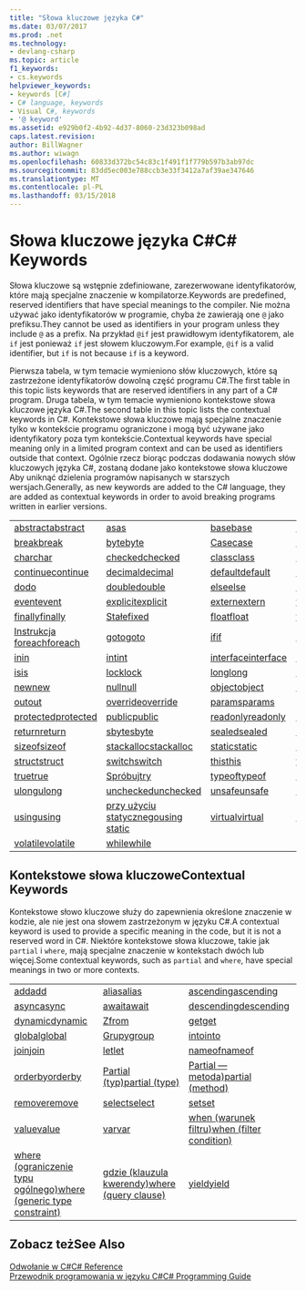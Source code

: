 ```yaml
---
title: "Słowa kluczowe języka C#"
ms.date: 03/07/2017
ms.prod: .net
ms.technology:
- devlang-csharp
ms.topic: article
f1_keywords:
- cs.keywords
helpviewer_keywords:
- keywords [C#]
- C# language, keywords
- Visual C#, keywords
- '@ keyword'
ms.assetid: e929b0f2-4b92-4d37-8060-23d323b098ad
caps.latest.revision: 
author: BillWagner
ms.author: wiwagn
ms.openlocfilehash: 60833d372bc54c83c1f491f1f779b597b3ab97dc
ms.sourcegitcommit: 83dd5ec003e788ccb3e33f3412a7af39ae347646
ms.translationtype: MT
ms.contentlocale: pl-PL
ms.lasthandoff: 03/15/2018
---
```

# <a name="c-keywords"></a><span data-ttu-id="473ee-102">Słowa kluczowe języka C#</span><span class="sxs-lookup"><span data-stu-id="473ee-102">C# Keywords</span></span>
<span data-ttu-id="473ee-103">Słowa kluczowe są wstępnie zdefiniowane, zarezerwowane identyfikatorów, które mają specjalne znaczenie w kompilatorze.</span><span class="sxs-lookup"><span data-stu-id="473ee-103">Keywords are predefined, reserved identifiers that have special meanings to the compiler.</span></span> <span data-ttu-id="473ee-104">Nie można używać jako identyfikatorów w programie, chyba że zawierają one `@` jako prefiksu.</span><span class="sxs-lookup"><span data-stu-id="473ee-104">They cannot be used as identifiers in your program unless they include `@` as a prefix.</span></span> <span data-ttu-id="473ee-105">Na przykład `@if` jest prawidłowym identyfikatorem, ale `if` jest ponieważ `if` jest słowem kluczowym.</span><span class="sxs-lookup"><span data-stu-id="473ee-105">For example, `@if` is a valid identifier, but `if` is not because `if` is a keyword.</span></span>  
  
 <span data-ttu-id="473ee-106">Pierwsza tabela, w tym temacie wymieniono słów kluczowych, które są zastrzeżone identyfikatorów dowolną część programu C#.</span><span class="sxs-lookup"><span data-stu-id="473ee-106">The first table in this topic lists keywords that are reserved identifiers in any part of a C# program.</span></span> <span data-ttu-id="473ee-107">Druga tabela, w tym temacie wymieniono kontekstowe słowa kluczowe języka C#.</span><span class="sxs-lookup"><span data-stu-id="473ee-107">The second table in this topic lists the contextual keywords in C#.</span></span> <span data-ttu-id="473ee-108">Kontekstowe słowa kluczowe mają specjalne znaczenie tylko w kontekście programu ograniczone i mogą być używane jako identyfikatory poza tym kontekście.</span><span class="sxs-lookup"><span data-stu-id="473ee-108">Contextual keywords have special meaning only in a limited program context and can be used as identifiers outside that context.</span></span> <span data-ttu-id="473ee-109">Ogólnie rzecz biorąc podczas dodawania nowych słów kluczowych języka C#, zostaną dodane jako kontekstowe słowa kluczowe Aby uniknąć dzielenia programów napisanych w starszych wersjach.</span><span class="sxs-lookup"><span data-stu-id="473ee-109">Generally, as new keywords are added to the C# language, they are added as contextual keywords in order to avoid breaking programs written in earlier versions.</span></span>  
  
|||||  
|---|---|---|---|  
|[<span data-ttu-id="473ee-110">abstract</span><span class="sxs-lookup"><span data-stu-id="473ee-110">abstract</span></span>](../../../csharp/language-reference/keywords/abstract.md)|[<span data-ttu-id="473ee-111">as</span><span class="sxs-lookup"><span data-stu-id="473ee-111">as</span></span>](../../../csharp/language-reference/keywords/as.md)|[<span data-ttu-id="473ee-112">base</span><span class="sxs-lookup"><span data-stu-id="473ee-112">base</span></span>](../../../csharp/language-reference/keywords/base.md)|[<span data-ttu-id="473ee-113">bool</span><span class="sxs-lookup"><span data-stu-id="473ee-113">bool</span></span>](../../../csharp/language-reference/keywords/bool.md)|  
|[<span data-ttu-id="473ee-114">break</span><span class="sxs-lookup"><span data-stu-id="473ee-114">break</span></span>](../../../csharp/language-reference/keywords/break.md)|[<span data-ttu-id="473ee-115">byte</span><span class="sxs-lookup"><span data-stu-id="473ee-115">byte</span></span>](../../../csharp/language-reference/keywords/byte.md)|[<span data-ttu-id="473ee-116">Case</span><span class="sxs-lookup"><span data-stu-id="473ee-116">case</span></span>](../../../csharp/language-reference/keywords/switch.md)|[<span data-ttu-id="473ee-117">catch</span><span class="sxs-lookup"><span data-stu-id="473ee-117">catch</span></span>](../../../csharp/language-reference/keywords/try-catch.md)|  
|[<span data-ttu-id="473ee-118">char</span><span class="sxs-lookup"><span data-stu-id="473ee-118">char</span></span>](../../../csharp/language-reference/keywords/char.md)|[<span data-ttu-id="473ee-119">checked</span><span class="sxs-lookup"><span data-stu-id="473ee-119">checked</span></span>](../../../csharp/language-reference/keywords/checked.md)|[<span data-ttu-id="473ee-120">class</span><span class="sxs-lookup"><span data-stu-id="473ee-120">class</span></span>](../../../csharp/language-reference/keywords/class.md)|[<span data-ttu-id="473ee-121">const</span><span class="sxs-lookup"><span data-stu-id="473ee-121">const</span></span>](../../../csharp/language-reference/keywords/const.md)|  
|[<span data-ttu-id="473ee-122">continue</span><span class="sxs-lookup"><span data-stu-id="473ee-122">continue</span></span>](../../../csharp/language-reference/keywords/continue.md)|[<span data-ttu-id="473ee-123">decimal</span><span class="sxs-lookup"><span data-stu-id="473ee-123">decimal</span></span>](../../../csharp/language-reference/keywords/decimal.md)|[<span data-ttu-id="473ee-124">default</span><span class="sxs-lookup"><span data-stu-id="473ee-124">default</span></span>](../../../csharp/language-reference/keywords/default.md)|[<span data-ttu-id="473ee-125">delegate</span><span class="sxs-lookup"><span data-stu-id="473ee-125">delegate</span></span>](../../../csharp/language-reference/keywords/delegate.md)|  
|[<span data-ttu-id="473ee-126">do</span><span class="sxs-lookup"><span data-stu-id="473ee-126">do</span></span>](../../../csharp/language-reference/keywords/do.md)|[<span data-ttu-id="473ee-127">double</span><span class="sxs-lookup"><span data-stu-id="473ee-127">double</span></span>](../../../csharp/language-reference/keywords/double.md)|[<span data-ttu-id="473ee-128">else</span><span class="sxs-lookup"><span data-stu-id="473ee-128">else</span></span>](../../../csharp/language-reference/keywords/if-else.md)|[<span data-ttu-id="473ee-129">enum</span><span class="sxs-lookup"><span data-stu-id="473ee-129">enum</span></span>](../../../csharp/language-reference/keywords/enum.md)|  
|[<span data-ttu-id="473ee-130">event</span><span class="sxs-lookup"><span data-stu-id="473ee-130">event</span></span>](../../../csharp/language-reference/keywords/event.md)|[<span data-ttu-id="473ee-131">explicit</span><span class="sxs-lookup"><span data-stu-id="473ee-131">explicit</span></span>](../../../csharp/language-reference/keywords/explicit.md)|[<span data-ttu-id="473ee-132">extern</span><span class="sxs-lookup"><span data-stu-id="473ee-132">extern</span></span>](../../../csharp/language-reference/keywords/extern.md)|[<span data-ttu-id="473ee-133">false</span><span class="sxs-lookup"><span data-stu-id="473ee-133">false</span></span>](../../../csharp/language-reference/keywords/false.md)|  
|[<span data-ttu-id="473ee-134">finally</span><span class="sxs-lookup"><span data-stu-id="473ee-134">finally</span></span>](../../../csharp/language-reference/keywords/try-finally.md)|[<span data-ttu-id="473ee-135">Stałe</span><span class="sxs-lookup"><span data-stu-id="473ee-135">fixed</span></span>](../../../csharp/language-reference/keywords/fixed-statement.md)|[<span data-ttu-id="473ee-136">float</span><span class="sxs-lookup"><span data-stu-id="473ee-136">float</span></span>](../../../csharp/language-reference/keywords/float.md)|[<span data-ttu-id="473ee-137">for</span><span class="sxs-lookup"><span data-stu-id="473ee-137">for</span></span>](../../../csharp/language-reference/keywords/for.md)|  
|[<span data-ttu-id="473ee-138">Instrukcja foreach</span><span class="sxs-lookup"><span data-stu-id="473ee-138">foreach</span></span>](../../../csharp/language-reference/keywords/foreach-in.md)|[<span data-ttu-id="473ee-139">goto</span><span class="sxs-lookup"><span data-stu-id="473ee-139">goto</span></span>](../../../csharp/language-reference/keywords/goto.md)|[<span data-ttu-id="473ee-140">if</span><span class="sxs-lookup"><span data-stu-id="473ee-140">if</span></span>](../../../csharp/language-reference/keywords/if-else.md)|[<span data-ttu-id="473ee-141">implicit</span><span class="sxs-lookup"><span data-stu-id="473ee-141">implicit</span></span>](../../../csharp/language-reference/keywords/implicit.md)|  
|[<span data-ttu-id="473ee-142">in</span><span class="sxs-lookup"><span data-stu-id="473ee-142">in</span></span>](../../../csharp/language-reference/keywords/in.md)|[<span data-ttu-id="473ee-143">int</span><span class="sxs-lookup"><span data-stu-id="473ee-143">int</span></span>](../../../csharp/language-reference/keywords/int.md)|[<span data-ttu-id="473ee-144">interface</span><span class="sxs-lookup"><span data-stu-id="473ee-144">interface</span></span>](../../../csharp/language-reference/keywords/interface.md)|[<span data-ttu-id="473ee-145">internal</span><span class="sxs-lookup"><span data-stu-id="473ee-145">internal</span></span>](../../../csharp/language-reference/keywords/internal.md)|
|[<span data-ttu-id="473ee-146">is</span><span class="sxs-lookup"><span data-stu-id="473ee-146">is</span></span>](../../../csharp/language-reference/keywords/is.md)|[<span data-ttu-id="473ee-147">lock</span><span class="sxs-lookup"><span data-stu-id="473ee-147">lock</span></span>](../../../csharp/language-reference/keywords/lock-statement.md)|[<span data-ttu-id="473ee-148">long</span><span class="sxs-lookup"><span data-stu-id="473ee-148">long</span></span>](../../../csharp/language-reference/keywords/long.md)|[<span data-ttu-id="473ee-149">namespace</span><span class="sxs-lookup"><span data-stu-id="473ee-149">namespace</span></span>](../../../csharp/language-reference/keywords/namespace.md)|
|[<span data-ttu-id="473ee-150">new</span><span class="sxs-lookup"><span data-stu-id="473ee-150">new</span></span>](../../../csharp/language-reference/keywords/new.md)|[<span data-ttu-id="473ee-151">null</span><span class="sxs-lookup"><span data-stu-id="473ee-151">null</span></span>](../../../csharp/language-reference/keywords/null.md)|[<span data-ttu-id="473ee-152">object</span><span class="sxs-lookup"><span data-stu-id="473ee-152">object</span></span>](../../../csharp/language-reference/keywords/object.md)|[<span data-ttu-id="473ee-153">operator</span><span class="sxs-lookup"><span data-stu-id="473ee-153">operator</span></span>](../../../csharp/language-reference/keywords/operator.md)|
|[<span data-ttu-id="473ee-154">out</span><span class="sxs-lookup"><span data-stu-id="473ee-154">out</span></span>](../../../csharp/language-reference/keywords/out.md)|[<span data-ttu-id="473ee-155">override</span><span class="sxs-lookup"><span data-stu-id="473ee-155">override</span></span>](../../../csharp/language-reference/keywords/override.md)|[<span data-ttu-id="473ee-156">params</span><span class="sxs-lookup"><span data-stu-id="473ee-156">params</span></span>](../../../csharp/language-reference/keywords/params.md)|[<span data-ttu-id="473ee-157">private</span><span class="sxs-lookup"><span data-stu-id="473ee-157">private</span></span>](../../../csharp/language-reference/keywords/private.md)|
|[<span data-ttu-id="473ee-158">protected</span><span class="sxs-lookup"><span data-stu-id="473ee-158">protected</span></span>](../../../csharp/language-reference/keywords/protected.md)|[<span data-ttu-id="473ee-159">public</span><span class="sxs-lookup"><span data-stu-id="473ee-159">public</span></span>](../../../csharp/language-reference/keywords/public.md)|[<span data-ttu-id="473ee-160">readonly</span><span class="sxs-lookup"><span data-stu-id="473ee-160">readonly</span></span>](../../../csharp/language-reference/keywords/readonly.md)|[<span data-ttu-id="473ee-161">ref</span><span class="sxs-lookup"><span data-stu-id="473ee-161">ref</span></span>](../../../csharp/language-reference/keywords/ref.md)|
|[<span data-ttu-id="473ee-162">return</span><span class="sxs-lookup"><span data-stu-id="473ee-162">return</span></span>](../../../csharp/language-reference/keywords/return.md)|[<span data-ttu-id="473ee-163">sbyte</span><span class="sxs-lookup"><span data-stu-id="473ee-163">sbyte</span></span>](../../../csharp/language-reference/keywords/sbyte.md)|[<span data-ttu-id="473ee-164">sealed</span><span class="sxs-lookup"><span data-stu-id="473ee-164">sealed</span></span>](../../../csharp/language-reference/keywords/sealed.md)|[<span data-ttu-id="473ee-165">short</span><span class="sxs-lookup"><span data-stu-id="473ee-165">short</span></span>](../../../csharp/language-reference/keywords/short.md)||
[<span data-ttu-id="473ee-166">sizeof</span><span class="sxs-lookup"><span data-stu-id="473ee-166">sizeof</span></span>](../../../csharp/language-reference/keywords/sizeof.md)|[<span data-ttu-id="473ee-167">stackalloc</span><span class="sxs-lookup"><span data-stu-id="473ee-167">stackalloc</span></span>](../../../csharp/language-reference/keywords/stackalloc.md)|[<span data-ttu-id="473ee-168">static</span><span class="sxs-lookup"><span data-stu-id="473ee-168">static</span></span>](../../../csharp/language-reference/keywords/static.md)|[<span data-ttu-id="473ee-169">string</span><span class="sxs-lookup"><span data-stu-id="473ee-169">string</span></span>](../../../csharp/language-reference/keywords/string.md)|
|[<span data-ttu-id="473ee-170">struct</span><span class="sxs-lookup"><span data-stu-id="473ee-170">struct</span></span>](../../../csharp/language-reference/keywords/struct.md)|[<span data-ttu-id="473ee-171">switch</span><span class="sxs-lookup"><span data-stu-id="473ee-171">switch</span></span>](../../../csharp/language-reference/keywords/switch.md)|[<span data-ttu-id="473ee-172">this</span><span class="sxs-lookup"><span data-stu-id="473ee-172">this</span></span>](../../../csharp/language-reference/keywords/this.md)|[<span data-ttu-id="473ee-173">throw</span><span class="sxs-lookup"><span data-stu-id="473ee-173">throw</span></span>](../../../csharp/language-reference/keywords/throw.md)|
|[<span data-ttu-id="473ee-174">true</span><span class="sxs-lookup"><span data-stu-id="473ee-174">true</span></span>](../../../csharp/language-reference/keywords/true.md)|[<span data-ttu-id="473ee-175">Spróbuj</span><span class="sxs-lookup"><span data-stu-id="473ee-175">try</span></span>](../../../csharp/language-reference/keywords/try-catch.md)|[<span data-ttu-id="473ee-176">typeof</span><span class="sxs-lookup"><span data-stu-id="473ee-176">typeof</span></span>](../../../csharp/language-reference/keywords/typeof.md)|[<span data-ttu-id="473ee-177">uint</span><span class="sxs-lookup"><span data-stu-id="473ee-177">uint</span></span>](../../../csharp/language-reference/keywords/uint.md)|
|[<span data-ttu-id="473ee-178">ulong</span><span class="sxs-lookup"><span data-stu-id="473ee-178">ulong</span></span>](../../../csharp/language-reference/keywords/ulong.md)|[<span data-ttu-id="473ee-179">unchecked</span><span class="sxs-lookup"><span data-stu-id="473ee-179">unchecked</span></span>](../../../csharp/language-reference/keywords/unchecked.md)|[<span data-ttu-id="473ee-180">unsafe</span><span class="sxs-lookup"><span data-stu-id="473ee-180">unsafe</span></span>](../../../csharp/language-reference/keywords/unsafe.md)|[<span data-ttu-id="473ee-181">ushort</span><span class="sxs-lookup"><span data-stu-id="473ee-181">ushort</span></span>](../../../csharp/language-reference/keywords/ushort.md)|
|[<span data-ttu-id="473ee-182">using</span><span class="sxs-lookup"><span data-stu-id="473ee-182">using</span></span>](../../../csharp/language-reference/keywords/using.md)|[<span data-ttu-id="473ee-183">przy użyciu statycznego</span><span class="sxs-lookup"><span data-stu-id="473ee-183">using static</span></span>](using-static.md)|[<span data-ttu-id="473ee-184">virtual</span><span class="sxs-lookup"><span data-stu-id="473ee-184">virtual</span></span>](../../../csharp/language-reference/keywords/virtual.md)|[<span data-ttu-id="473ee-185">void</span><span class="sxs-lookup"><span data-stu-id="473ee-185">void</span></span>](../../../csharp/language-reference/keywords/void.md)|
|[<span data-ttu-id="473ee-186">volatile</span><span class="sxs-lookup"><span data-stu-id="473ee-186">volatile</span></span>](../../../csharp/language-reference/keywords/volatile.md)|[<span data-ttu-id="473ee-187">while</span><span class="sxs-lookup"><span data-stu-id="473ee-187">while</span></span>](../../../csharp/language-reference/keywords/while.md)|

## <a name="contextual-keywords"></a><span data-ttu-id="473ee-188">Kontekstowe słowa kluczowe</span><span class="sxs-lookup"><span data-stu-id="473ee-188">Contextual Keywords</span></span>  
 <span data-ttu-id="473ee-189">Kontekstowe słowo kluczowe służy do zapewnienia określone znaczenie w kodzie, ale nie jest ona słowem zastrzeżonym w języku C#.</span><span class="sxs-lookup"><span data-stu-id="473ee-189">A contextual keyword is used to provide a specific meaning in the code, but it is not a reserved word in C#.</span></span> <span data-ttu-id="473ee-190">Niektóre kontekstowe słowa kluczowe, takie jak `partial` i `where`, mają specjalne znaczenie w kontekstach dwóch lub więcej.</span><span class="sxs-lookup"><span data-stu-id="473ee-190">Some contextual keywords, such as `partial` and `where`, have special meanings in two or more contexts.</span></span>  
  
||||  
|---|---|---|  
|[<span data-ttu-id="473ee-191">add</span><span class="sxs-lookup"><span data-stu-id="473ee-191">add</span></span>](../../../csharp/language-reference/keywords/add.md)|[<span data-ttu-id="473ee-192">alias</span><span class="sxs-lookup"><span data-stu-id="473ee-192">alias</span></span>](../../../csharp/language-reference/keywords/extern-alias.md)|[<span data-ttu-id="473ee-193">ascending</span><span class="sxs-lookup"><span data-stu-id="473ee-193">ascending</span></span>](../../../csharp/language-reference/keywords/ascending.md)|  
|[<span data-ttu-id="473ee-194">async</span><span class="sxs-lookup"><span data-stu-id="473ee-194">async</span></span>](../../../csharp/language-reference/keywords/async.md)|[<span data-ttu-id="473ee-195">await</span><span class="sxs-lookup"><span data-stu-id="473ee-195">await</span></span>](../../../csharp/language-reference/keywords/await.md)|[<span data-ttu-id="473ee-196">descending</span><span class="sxs-lookup"><span data-stu-id="473ee-196">descending</span></span>](../../../csharp/language-reference/keywords/descending.md)|  
|[<span data-ttu-id="473ee-197">dynamic</span><span class="sxs-lookup"><span data-stu-id="473ee-197">dynamic</span></span>](../../../csharp/language-reference/keywords/dynamic.md)|[<span data-ttu-id="473ee-198">Z</span><span class="sxs-lookup"><span data-stu-id="473ee-198">from</span></span>](../../../csharp/language-reference/keywords/from-clause.md)|[<span data-ttu-id="473ee-199">get</span><span class="sxs-lookup"><span data-stu-id="473ee-199">get</span></span>](../../../csharp/language-reference/keywords/get.md)|  
|[<span data-ttu-id="473ee-200">global</span><span class="sxs-lookup"><span data-stu-id="473ee-200">global</span></span>](../../../csharp/language-reference/keywords/global.md)|[<span data-ttu-id="473ee-201">Grupy</span><span class="sxs-lookup"><span data-stu-id="473ee-201">group</span></span>](../../../csharp/language-reference/keywords/group-clause.md)|[<span data-ttu-id="473ee-202">into</span><span class="sxs-lookup"><span data-stu-id="473ee-202">into</span></span>](../../../csharp/language-reference/keywords/into.md)|  
|[<span data-ttu-id="473ee-203">join</span><span class="sxs-lookup"><span data-stu-id="473ee-203">join</span></span>](../../../csharp/language-reference/keywords/join-clause.md)|[<span data-ttu-id="473ee-204">let</span><span class="sxs-lookup"><span data-stu-id="473ee-204">let</span></span>](../../../csharp/language-reference/keywords/let-clause.md)|[<span data-ttu-id="473ee-205">nameof</span><span class="sxs-lookup"><span data-stu-id="473ee-205">nameof</span></span>](nameof.md)|   
|[<span data-ttu-id="473ee-206">orderby</span><span class="sxs-lookup"><span data-stu-id="473ee-206">orderby</span></span>](../../../csharp/language-reference/keywords/orderby-clause.md)|[<span data-ttu-id="473ee-207">Partial (typ)</span><span class="sxs-lookup"><span data-stu-id="473ee-207">partial (type)</span></span>](../../../csharp/language-reference/keywords/partial-type.md)|[<span data-ttu-id="473ee-208">Partial — metoda)</span><span class="sxs-lookup"><span data-stu-id="473ee-208">partial (method)</span></span>](../../../csharp/language-reference/keywords/partial-method.md)|   
|[<span data-ttu-id="473ee-209">remove</span><span class="sxs-lookup"><span data-stu-id="473ee-209">remove</span></span>](../../../csharp/language-reference/keywords/remove.md)|[<span data-ttu-id="473ee-210">select</span><span class="sxs-lookup"><span data-stu-id="473ee-210">select</span></span>](../../../csharp/language-reference/keywords/select-clause.md)|[<span data-ttu-id="473ee-211">set</span><span class="sxs-lookup"><span data-stu-id="473ee-211">set</span></span>](../../../csharp/language-reference/keywords/set.md)|   
|[<span data-ttu-id="473ee-212">value</span><span class="sxs-lookup"><span data-stu-id="473ee-212">value</span></span>](../../../csharp/language-reference/keywords/value.md)|[<span data-ttu-id="473ee-213">var</span><span class="sxs-lookup"><span data-stu-id="473ee-213">var</span></span>](../../../csharp/language-reference/keywords/var.md)|[<span data-ttu-id="473ee-214">when (warunek filtru)</span><span class="sxs-lookup"><span data-stu-id="473ee-214">when (filter condition)</span></span>](when.md)|   
|[<span data-ttu-id="473ee-215">where (ograniczenie typu ogólnego)</span><span class="sxs-lookup"><span data-stu-id="473ee-215">where (generic type constraint)</span></span>](../../../csharp/language-reference/keywords/where-generic-type-constraint.md)|[<span data-ttu-id="473ee-216">gdzie (klauzula kwerendy)</span><span class="sxs-lookup"><span data-stu-id="473ee-216">where (query clause)</span></span>](../../../csharp/language-reference/keywords/where-clause.md)|[<span data-ttu-id="473ee-217">yield</span><span class="sxs-lookup"><span data-stu-id="473ee-217">yield</span></span>](../../../csharp/language-reference/keywords/yield.md)|  
  
## <a name="see-also"></a><span data-ttu-id="473ee-218">Zobacz też</span><span class="sxs-lookup"><span data-stu-id="473ee-218">See Also</span></span>  
 [<span data-ttu-id="473ee-219">Odwołanie w C#</span><span class="sxs-lookup"><span data-stu-id="473ee-219">C# Reference</span></span>](../../../csharp/language-reference/index.md)  
 [<span data-ttu-id="473ee-220">Przewodnik programowania w języku C#</span><span class="sxs-lookup"><span data-stu-id="473ee-220">C# Programming Guide</span></span>](../../../csharp/programming-guide/index.md)
